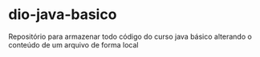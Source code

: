 # dio-java-basico
Repositório para armazenar todo código do curso java básico
alterando o conteúdo de um arquivo de forma local
